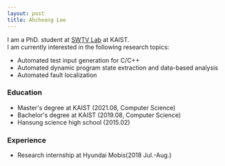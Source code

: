 ```yaml
---
layout: post
title: Ahcheong Lee
---
```


I am a PhD. student at [SWTV Lab](https://swtv.kaist.ac.kr/) at KAIST.  
I am currently interested in the following research topics:  
* Automated test input generation for C/C++
* Automated dynamic program state extraction and data-based analysis
* Automated fault localization


### Education
* Master's degree at KAIST (2021.08, Computer Science)
* Bachelor's degree at KAIST (2019.08, Computer Science)
* Hansung science high school (2015.02)

### Experience
* Research internship at Hyundai Mobis(2018 Jul.-Aug.)